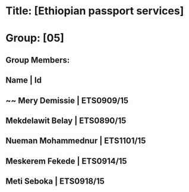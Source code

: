# Title: [Ethiopian passport services]

# Group: [05]

Group Members:
-----------------------------------------------------------------------
Name                                   | Id
-----------------------------------------------------------------------
~~ Mery Demissie                          | ETS0909/15
-----------------------------------------------------------------------
Mekdelawit Belay                       | ETS0890/15
-----------------------------------------------------------------------
Nueman Mohammednur                     | ETS1101/15
-----------------------------------------------------------------------
Meskerem Fekede                        | ETS0914/15
-----------------------------------------------------------------------
Meti Seboka                            | ETS0918/15
-----------------------------------------------------------------------
